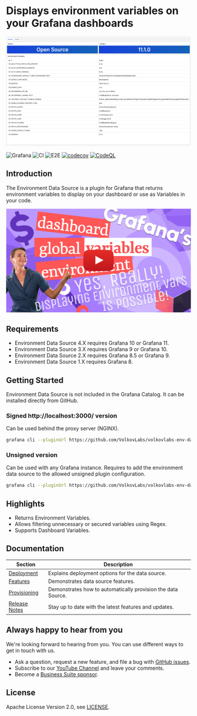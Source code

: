 # Displays environment variables on your Grafana dashboards

![Dashboard](https://raw.githubusercontent.com/VolkovLabs/volkovlabs-env-datasource/main/src/img/dashboard.png)

![Grafana](https://img.shields.io/badge/Grafana-11.3-orange)
![CI](https://github.com/volkovlabs/volkovlabs-env-datasource/workflows/CI/badge.svg)
![E2E](https://github.com/volkovlabs/volkovlabs-env-datasource/workflows/E2E/badge.svg)
[![codecov](https://codecov.io/gh/VolkovLabs/volkovlabs-env-datasource/branch/main/graph/badge.svg?token=2W9VR0PG5N)](https://codecov.io/gh/VolkovLabs/volkovlabs-env-datasource)
[![CodeQL](https://github.com/VolkovLabs/volkovlabs-env-datasource/actions/workflows/codeql-analysis.yml/badge.svg)](https://github.com/VolkovLabs/volkovlabs-env-datasource/actions/workflows/codeql-analysis.yml)

## Introduction

The Environment Data Source is a plugin for Grafana that returns environment variables to display on your dashboard or use as Variables in your code.

[![Grafana variables | Dashboard, Global and Environment variables | Environment Data Source](https://raw.githubusercontent.com/volkovlabs/volkovlabs-env-datasource/main/img/video.png)](https://youtu.be/sczRq2lI3e4)

## Requirements

- Environment Data Source 4.X requires Grafana 10 or Grafana 11.
- Environment Data Source 3.X requires Grafana 9 or Grafana 10.
- Environment Data Source 2.X requires Grafana 8.5 or Grafana 9.
- Environment Data Source 1.X requires Grafana 8.

## Getting Started

Environment Data Source is not included in the Grafana Catalog. It can be installed directly from GitHub.

### Signed http://localhost:3000/ version

Can be used behind the proxy server (NGINX).

```bash
grafana cli --pluginUrl https://github.com/VolkovLabs/volkovlabs-env-datasource/releases/download/v4.0.0/volkovlabs-env-datasource-4.0.0.zip plugins install volkovlabs-env-datasource
```

### Unsigned version

Can be used with any Grafana instance. Requires to add the environment data source to the allowed unsigned plugin configuration.

```bash
grafana cli --pluginUrl https://github.com/VolkovLabs/volkovlabs-env-datasource/releases/download/v4.0.0/volkovlabs-env-datasource-4.0.0.unsigned.zip plugins install volkovlabs-env-datasource
```

## Highlights

- Returns Environment Variables.
- Allows filtering unnecessary or secured variables using Regex.
- Supports Dashboard Variables.

## Documentation

| Section                                                                 | Description                                                  |
| ----------------------------------------------------------------------- | ------------------------------------------------------------ |
| [Deployment](https://volkovlabs.io/grafana/environment/deployment/)     | Explains deployment options for the data source.             |
| [Features](https://volkovlabs.io/grafana/environment/features/)         | Demonstrates data source features.                           |
| [Provisioning](https://volkovlabs.io/grafana/environment/provisioning/) | Demonstrates how to automatically provision the data Source. |
| [Release Notes](https://volkovlabs.io/grafana/environment/release/)     | Stay up to date with the latest features and updates.        |

## Always happy to hear from you

We're looking forward to hearing from you. You can use different ways to get in touch with us.

- Ask a question, request a new feature, and file a bug with [GitHub issues](https://github.com/volkovlabs/volkovlabs-env-datasource/issues).
- Subscribe to our [YouTube Channel](https://youtube.com/@volkovlabs) and leave your comments.
- Become a [Business Suite sponsor](https://github.com/sponsors/VolkovLabs).

## License

Apache License Version 2.0, see [LICENSE](https://github.com/volkovlabs/volkovlabs-env-datasource/blob/main/LICENSE).

